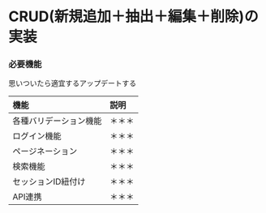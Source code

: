 # CRUD(新規追加＋抽出＋編集＋削除)の実装

### 必要機能
思いついたら適宜するアップデートする

|機能|説明|
|:--|:--|
|各種バリデーション機能|＊＊＊|
|ログイン機能|＊＊＊|
|ページネーション|＊＊＊|
|検索機能|＊＊＊|
|セッションID紐付け|＊＊＊|
|API連携|＊＊＊|
